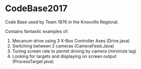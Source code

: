 # CodeBase2017
Code Base used by Team 1876 in the Knoxville Regional.  

Contains fantastic examples of:
1) Mecanum drive using 3 X-Box Controller Axes (Drive.java)
2) Switching between 2 cameras (CameraFeed.Java)
3) Tuning screen rate to permit driving by camera (minimize lag) 
4) Looking for targets and displaying on screen output (ProcessTarget.java)



